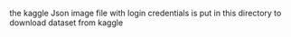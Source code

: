 the kaggle Json image file with login credentials is put in this directory to download dataset from kaggle 
